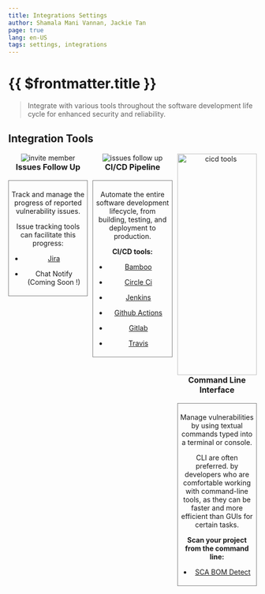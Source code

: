 ```yaml
---
title: Integrations Settings
author: Shamala Mani Vannan, Jackie Tan
page: true
lang: en-US
tags: settings, integrations
---
```


<script setup>
import { companyConfig } from '../../../../config/companyConfig.js'
</script>

<ClientOnly>

# {{ $frontmatter.title }}

> Integrate with various tools throughout the software development life cycle for enhanced security and reliability.

## Integration Tools

<div style="display: flex;">

<div style="flex: 1; text-align: center; padding-right: 10px;">

<span>

<img src="/images/Settings/Settings-9.png" alt="invite member">

<br>

<div style="font-size:16px;"><b>Issues Follow Up</b></div><br>

<div style="border: 1px solid grey; padding: 5px;">

Track and manage the progress of reported vulnerability issues.

Issue tracking tools can facilitate this progress:

- [Jira](Jira.md)

- Chat Notify (Coming Soon !)

</div>

</span>

</div>

<div style="flex: 1; text-align: center; padding-right: 10px;">

<span>

<img src="/images/Settings/Settings-10.png" alt="issues follow up">

<br>

<div style="font-size:16px;"><b>CI/CD Pipeline</b></div><br>

<div style="border: 1px solid grey; padding: 5px;">

Automate the entire software development lifecycle, from building, testing, and deployment to production.

<b>CI/CD tools: </b>

- <a href="../../Plugins-and-Integrations/Build-based-Scan-CICD-Pipeline/Bamboo-CI-Integration">Bamboo</a>

- <a href="../../Plugins-and-Integrations/Build-based-Scan-CICD-Pipeline/CircleCI-Integration">Circle Ci</a>

- <a href="../../Plugins-and-Integrations/Build-based-Scan-CICD-Pipeline/Jenkins-CI-Integration">Jenkins</a>

- <a href="../../Plugins-and-Integrations/Build-based-Scan-CICD-Pipeline/GitHub-Actions-Integration">Github Actions</a>

- <a href="../../Plugins-and-Integrations/Build-based-Scan-CICD-Pipeline/GitLab-CI-Integration">Gitlab</a>

- <a href="../../Plugins-and-Integrations/Build-based-Scan-CICD-Pipeline/Travis-CI-Integration">Travis</a>

</div>

</span>

</div>

<div style="flex: 1; text-align: center;">

<span>

<img src="/images/Settings/Settings-11.png" style="width: 100%" alt="cicd tools">

<br>

<div style="font-size:16px;"><b>Command Line Interface</b></div><br>

<div style="border: 1px solid grey; padding: 5px;">

Manage vulnerabilities by using textual commands typed into a terminal or console.

CLI are often preferred. by developers who are comfortable working with command-line tools, as they can be faster and more efficient than GUIs for certain tasks.

<b>Scan your project from the command line:</b>

- <a href="../../References/SCA-BOM-Detect-CLI-Commands-&-Parameters">SCA BOM Detect</a>

</div>

</span>

</div>

</div>

</ClientOnly>
